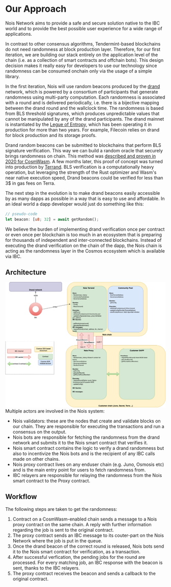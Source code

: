 # Our Approach

Nois Network aims to provide a safe and secure solution native to the IBC world and to provide the best possible user experience for a wide range of applications.


In contrast to other consensus algorithms, Tendermint-based blockchains do not
need randomness at block production layer. Therefore, for our first iteration,
we are building our stack entirely on the application level of the chain (i.e.
as a collection of smart contracts and offchain bots). This design decision
makes it really easy for developers to use our technology since randomness can
be consumed onchain only via the usage of a simple library.

In the first iteration, Nois will use random beacons produced by the [drand] network, which is powered by a consortium of participants that generate randomness using multi-party computation. Each randomness is associated with a round and is delivered periodically, i.e. there is a bijective mapping between the drand round and the wallclock time. The randomness is based from BLS threshold signatures, which produces unpredictable values that cannot be manipulated by any of the drand participants. The drand mainnet is instantiated by the [Legue of Entropy][loe], which has been operating it in production for more than two years. For example, Filecoin relies on drand for block production and its storage proofs.

Drand random beacons can be submitted to blockchains that perform BLS signature verification. This way we can build a random oracle that securely brings randomness on chain. This method was [described and proven in 2020 for CosmWasm](https://medium.com/@simonwarta/when-your-blockchain-needs-to-roll-the-dice-ed9da121f590). A few months later, this proof of concept was turned into production by [Terrand](https://docs.terrand.dev/). BLS verification is a computationally heavy operation, but leveraging the strength of the Rust optimizer and Wasm's near native execution speed, Drand beacons could be verified for less than 3$ in gas fees on Terra.

The next step in the evolution is to make drand beacons easily accessible by as many dapps as possible in a way that is easy to use and affordable. In an ideal world a dapp developer would just do something like this:

```rust
// pseudo-code
let beacon: [u8; 32] = await getRandom();
```

We believe the burden of implementing drand verification once per contract or even once per blockchain is too much in an ecosystem that is preparing for thousands of independent and inter-connected blockchains. Instead of executing the drand verification on the chain of the dapp, the Nois chain is acting as the randomness layer in the Cosmos ecosystem which is available via IBC.

## Architecture

![Diagram](img/diagram.png "Diagram")
Multiple actors are involved in the Nois system:
* Nois validators: these are the nodes that create and validate blocks on our
  chain. They are responsible for executing the transactions and run a consensus
  on the output.
* Nois bots are responsible for fetching the randomness from the drand network
  and submits it to the Nois smart contract that verifies it.
* Nois smart contract contains the logic to verify a drand randomness but also
  to incentivize the Nois bots and is the recipient of any IBC calls made on
  other chains.
* Nois proxy contract lives on any enduser chain (e.g. Juno, Osmosis etc) and is
  the main entry point for users to fetch randomness from.
* IBC relayers are responsible for relaying the randomness from the Nois smart
  contract to the Proxy contract.

## Workflow

The following steps are taken to get the randomness:

1. Contract on a CosmWasm-enabled chain sends a message to a Nois proxy contract on the same chain. A reply with further information regarding the job is sent to the original contract.
2. The proxy contract sends an IBC message to its couter-part on the Nois Network where the job is put in the queue.
3. Once the drand beacon of the correct round is released, Nois bots send it to the Nois smart contract for verification, as a transaction.
4. After successful verfication, the pending jobs for the round are processed. For every matching job, an IBC response with the beacon is sent, thanks to the IBC relayers.
5. The proxy contract receives the beacon and sends a callback to the original contract.

[drand]: https://drand.love
[loe]: https://en.wikipedia.org/wiki/League_of_entropy
